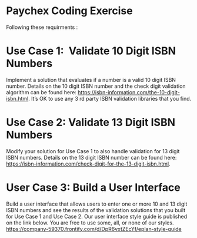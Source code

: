 # Paychex Coding Exercise

Following these requirments :

# Use Case 1:  Validate 10 Digit ISBN Numbers
Implement a solution that evaluates if a number is a valid 10 digit ISBN number. Details on the
10 digit ISBN number and the check digit validation algorithm can be found here: 
https://isbn-information.com/the-10-digit-isbn.html.
It’s OK to use any 3 rd party ISBN validation libraries that you find.

# Use Case 2: Validate 13 Digit ISBN Numbers
Modify your solution for Use Case 1 to also handle validation for 13 digit ISBN numbers. Details
on the 13 digit ISBN number can be found here: 
https://isbn-information.com/check-digit-for-the-13-digit-isbn.html.

# User Case 3: Build a User Interface
Build a user interface that allows users to enter one or more 10 and 13 digit ISBN numbers and
see the results of the validation solutions that you built for Use Case 1 and Use Case 2.
Our user interface style guide is published on the link below. You are free to use some, all, or
none of our styles.
https://company-59370.frontify.com/d/DpR6vxtZEcYf/eplan-style-guide
